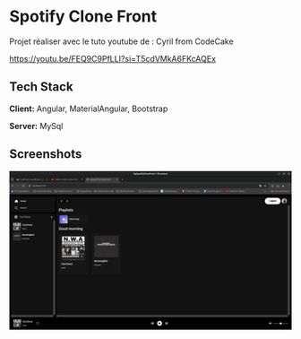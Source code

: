 
# Spotify Clone Front

Projet réaliser avec le tuto youtube de : Cyril from CodeCake

https://youtu.be/FEQ9C9PfLLI?si=T5cdVMkA6FKcAQEx


## Tech Stack

**Client:** Angular, MaterialAngular, Bootstrap

**Server:** MySql


## Screenshots

![App Screenshot](https://github.com/JulienNedellec/ng-spotify-clone-front/blob/master/Capture%20d%E2%80%99%C3%A9cran%20du%202024-06-04%2022-58-33.png)

